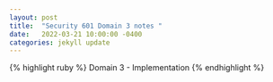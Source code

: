 ```yaml
---
layout: post
title:  "Security 601 Domain 3 notes "
date:   2022-03-21 10:00:00 -0400
categories: jekyll update
---
```

{% highlight ruby %}
Domain 3 - Implementation
{% endhighlight %}